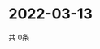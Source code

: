 # 2022-03-13
  共 0条

  <!-- BEGIN -->
  <!-- 最后更新时间Sun Mar 13 2022 21:03:34 GMT+0000 (Coordinated Universal Time) -->
  
  <!-- END -->
  
  